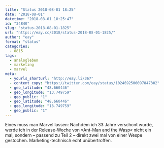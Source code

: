 ```yaml
---
title: "Status 2018-08-01 18:25"
date: "2018-08-01"
datetime: "2018-08-01 18:25:47"
id: "34840"
slug: "status-2018-08-01-1825"
url: "https://eay.cc/2018/status-2018-08-01-1825/"
author: "eay"
format: "status"
categories:
  - 0815
tags:
  - analogleben
  - marketing
  - marvel
meta:
  - yourls_shorturl: "http://eay.li/367"
  - content_copy: "https://twitter.com/eay/status/1024692500097847302"
  - geo_latitude: "48.660446"
  - geo_longitude: "13.749759"
  - geo_public: "1"
  - geo_latitude: "48.660446"
  - geo_longitude: "13.749759"
  - geo_public: "1"
---
```


Eines muss man Marvel lassen: Nachdem ich 33 Jahre verschont wurde, werde ich in der Release-Woche von »[Ant-Man and the Wasp](https://eay.cc/2018/ant-man-and-the-wasp-2018/)« nicht ein mal, sondern – passend zu Teil 2 – direkt zwei mal von einer Wespe gestochen. Marketing-technisch echt unübertroffen.
